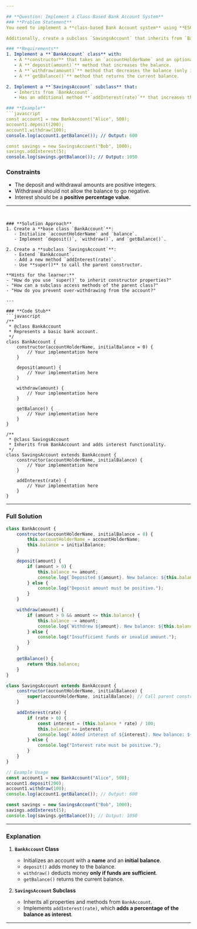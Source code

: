 ```yaml
---

## **Question: Implement a Class-Based Bank Account System**
### **Problem Statement**
You need to implement a **class-based Bank Account system** using **ES6 classes** in JavaScript. Your task is to create a class `BankAccount` that allows users to deposit, withdraw, and check their balance.

Additionally, create a subclass `SavingsAccount` that inherits from `BankAccount` but adds **interest** to the balance when a method `addInterest()` is called.

### **Requirements**
1. Implement a **`BankAccount` class** with:
   - A **constructor** that takes an `accountHolderName` and an optional `initialBalance` (default is `0`).
   - A **`deposit(amount)`** method that increases the balance.
   - A **`withdraw(amount)`** method that decreases the balance (only if sufficient funds are available).
   - A **`getBalance()`** method that returns the current balance.

2. Implement a **`SavingsAccount` subclass** that:
   - Inherits from `BankAccount`.
   - Has an additional method **`addInterest(rate)`** that increases the balance by a given percentage.

### **Example**
```javascript
const account1 = new BankAccount("Alice", 500);
account1.deposit(200);
account1.withdraw(100);
console.log(account1.getBalance()); // Output: 600

const savings = new SavingsAccount("Bob", 1000);
savings.addInterest(5);
console.log(savings.getBalance()); // Output: 1050
```

### **Constraints**
- The deposit and withdrawal amounts are positive integers.
- Withdrawal should not allow the balance to go negative.
- Interest should be a **positive percentage value**.

---
```


### **Solution Approach**
1. Create a **base class `BankAccount`**:
   - Initialize `accountHolderName` and `balance`.
   - Implement `deposit()`, `withdraw()`, and `getBalance()`.
   
2. Create a **subclass `SavingsAccount`**:
   - Extend `BankAccount`.
   - Add a new method `addInterest(rate)`.
   - Use **super()** to call the parent constructor.

**Hints for the learner:**
- "How do you use `super()` to inherit constructor properties?"
- "How can a subclass access methods of the parent class?"
- "How do you prevent over-withdrawing from the account?"

---

### **Code Stub**
```javascript
/**
 * @class BankAccount
 * Represents a basic bank account.
 */
class BankAccount {
    constructor(accountHolderName, initialBalance = 0) {
        // Your implementation here
    }

    deposit(amount) {
        // Your implementation here
    }

    withdraw(amount) {
        // Your implementation here
    }

    getBalance() {
        // Your implementation here
    }
}

/**
 * @class SavingsAccount
 * Inherits from BankAccount and adds interest functionality.
 */
class SavingsAccount extends BankAccount {
    constructor(accountHolderName, initialBalance) {
        // Your implementation here
    }

    addInterest(rate) {
        // Your implementation here
    }
}
```

---

### **Full Solution**
```javascript
class BankAccount {
    constructor(accountHolderName, initialBalance = 0) {
        this.accountHolderName = accountHolderName;
        this.balance = initialBalance;
    }

    deposit(amount) {
        if (amount > 0) {
            this.balance += amount;
            console.log(`Deposited ${amount}. New balance: ${this.balance}`);
        } else {
            console.log("Deposit amount must be positive.");
        }
    }

    withdraw(amount) {
        if (amount > 0 && amount <= this.balance) {
            this.balance -= amount;
            console.log(`Withdrew ${amount}. New balance: ${this.balance}`);
        } else {
            console.log("Insufficient funds or invalid amount.");
        }
    }

    getBalance() {
        return this.balance;
    }
}

class SavingsAccount extends BankAccount {
    constructor(accountHolderName, initialBalance) {
        super(accountHolderName, initialBalance); // Call parent constructor
    }

    addInterest(rate) {
        if (rate > 0) {
            const interest = (this.balance * rate) / 100;
            this.balance += interest;
            console.log(`Added interest of ${interest}. New balance: ${this.balance}`);
        } else {
            console.log("Interest rate must be positive.");
        }
    }
}

// Example Usage
const account1 = new BankAccount("Alice", 500);
account1.deposit(200);
account1.withdraw(100);
console.log(account1.getBalance()); // Output: 600

const savings = new SavingsAccount("Bob", 1000);
savings.addInterest(5);
console.log(savings.getBalance()); // Output: 1050
```

---

### **Explanation**
1. **`BankAccount` Class**
   - Initializes an account with a **name** and an **initial balance**.
   - `deposit()` adds money to the balance.
   - `withdraw()` deducts money **only if funds are sufficient**.
   - `getBalance()` returns the current balance.

2. **`SavingsAccount` Subclass**
   - Inherits all properties and methods from `BankAccount`.
   - Implements `addInterest(rate)`, which **adds a percentage of the balance as interest**.

---
